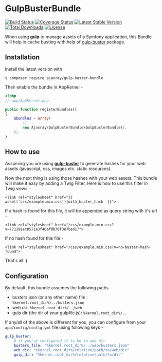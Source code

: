 GulpBusterBundle
==========================

[![Build Status](https://travis-ci.org/ajaxray/GulpBusterBundle.svg?branch=master)](https://travis-ci.org/ajaxray/GulpBusterBundle)
[![Coverage Status](https://coveralls.io/repos/github/ajaxray/GulpBusterBundle/badge.svg?branch=master)](https://coveralls.io/github/ajaxray/GulpBusterBundle?branch=master)
[![Latest Stable Version](https://poser.pugx.org/ajaxray/gulp-buster-bundle/v/stable)](https://packagist.org/packages/ajaxray/gulp-buster-bundle) 
[![Total Downloads](https://poser.pugx.org/ajaxray/gulp-buster-bundle/downloads)](https://packagist.org/packages/ajaxray/gulp-buster-bundle)
[![License](https://poser.pugx.org/ajaxray/gulp-buster-bundle/license)](https://packagist.org/packages/ajaxray/gulp-buster-bundle)

When using **gulp** to manage assets of a Symfony application, 
this Bundle will help in cache busting with help of 
[gulp-buster](https://www.npmjs.com/package/gulp-buster) package.   

## Installation

Install the latest version with  
```
$ composer require ajaxray/gulp-buster-bundle
```

Then enable the bundle in AppKernel -      
``` php
<?php
// app/AppKernel.php

public function registerBundles()
{
    $bundles = array(
        // ...
        new Ajaxray\GulpBusterBundle\GulpBusterBundle(),
    );
}
```

## How to use
Assuming you are using **[gulp-buster](https://www.npmjs.com/package/gulp-buster)** to generate hashes for your 
web assets (javascript, css, images etc. static resources).  

Now the next thing is using those hashes with your web assets. This bundle will make it easy by adding a 
Twig Filter. Here is how to use this filter in Twig views -   
```
<link rel="stylesheet" href="{{ asset('css/example.min.css')|with_buster_hash  }}">
```

If a hash is found for this file, it will be appended as query string with it's url -   
```
<link rel="stylesheet" href="/css/example.min.css?v=771191ec8571a3f46afdb78f3e7bed17">
```

If no hash found for this file -  
```
<link rel="stylesheet" href="/css/example.min.css?v=no-buster-hash-found">
```

That's all :)


## Configuration

By default, this bundle assumes the following paths -

- busters.json (or any other name) file : `%kernel.root_dir%/../busters.json`
- web dir: `%kernel.root_dir%/../web`
- gulp dir (the dir of your gulpfile.js): `%kernel.root_dir%/..`

If any/all of the above is different for you, you can configure from your `app/config/config.yml` 
file using following keys -  

```yml
gulp_buster:  
    # if you've configured it to be in web dir    
    busters_file: "%kernel.root_dir%/../web/busters.json"    
    web_dir: "%kernel.root_dir%/relative/path/to/web/dir"    
    gulp_dir: "%kernel.root_dir%/relative/path/to/dir"    
```
    